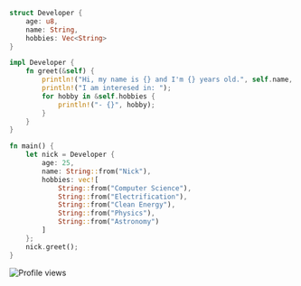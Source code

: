 <!-- **garbalau-github/garbalau-github** is a ✨ _special_ ✨ repository because its `README.md` (this file) appears on your GitHub profile. -->
```rust
struct Developer {
    age: u8,
    name: String,
    hobbies: Vec<String>
}

impl Developer {
    fn greet(&self) {
        println!("Hi, my name is {} and I'm {} years old.", self.name, self.age);
        println!("I am interesed in: ");
        for hobby in &self.hobbies {
            println!("- {}", hobby);
        }
    } 
}

fn main() {
    let nick = Developer {
        age: 25,
        name: String::from("Nick"),
        hobbies: vec![
            String::from("Computer Science"), 
            String::from("Electrification"), 
            String::from("Clean Energy"), 
            String::from("Physics"),
            String::from("Astronomy")
        ]
    };
    nick.greet();
}
```
![Profile views](https://komarev.com/ghpvc/?username=garbalau-github&color=green)

